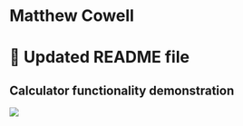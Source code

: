 # Matthew Cowell

# :wave: Updated README file

## Calculator functionality demonstration
![](https://i.gyazo.com/698e5fc1d5bceb5b11498ebf9c41e789.gif)
